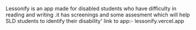 
Lessonify is an app made for disabled students who have difficulty in reading and writing .it has  screenings and some assesment which will help SLD students to identify their disability'
link to app:- lessonify.vercel.app
